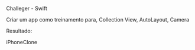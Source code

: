 Challeger - Swift

Criar um app como treinamento para, Collection View, AutoLayout, Camera

Resultado:

iPhoneClone
